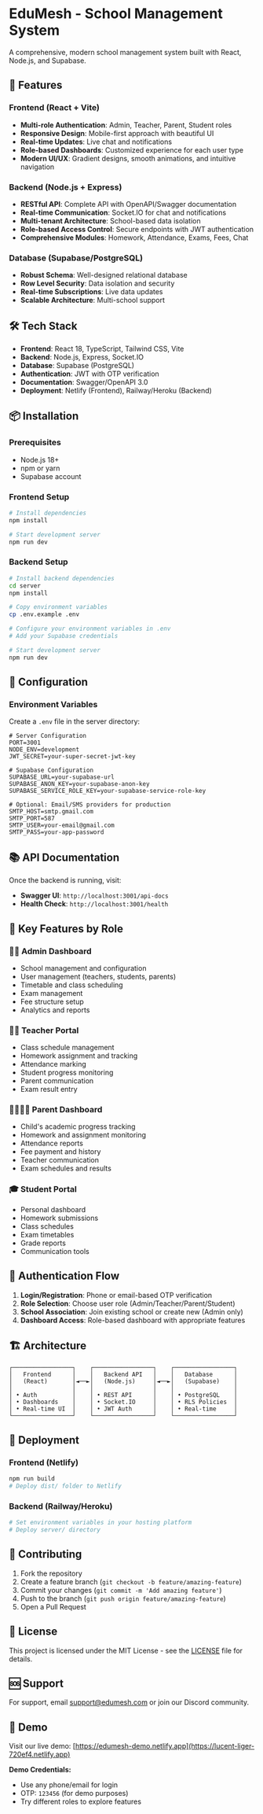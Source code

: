 # EduMesh - School Management System

A comprehensive, modern school management system built with React, Node.js, and Supabase.

## 🚀 Features

### Frontend (React + Vite)
- **Multi-role Authentication**: Admin, Teacher, Parent, Student roles
- **Responsive Design**: Mobile-first approach with beautiful UI
- **Real-time Updates**: Live chat and notifications
- **Role-based Dashboards**: Customized experience for each user type
- **Modern UI/UX**: Gradient designs, smooth animations, and intuitive navigation

### Backend (Node.js + Express)
- **RESTful API**: Complete API with OpenAPI/Swagger documentation
- **Real-time Communication**: Socket.IO for chat and notifications
- **Multi-tenant Architecture**: School-based data isolation
- **Role-based Access Control**: Secure endpoints with JWT authentication
- **Comprehensive Modules**: Homework, Attendance, Exams, Fees, Chat

### Database (Supabase/PostgreSQL)
- **Robust Schema**: Well-designed relational database
- **Row Level Security**: Data isolation and security
- **Real-time Subscriptions**: Live data updates
- **Scalable Architecture**: Multi-school support

## 🛠️ Tech Stack

- **Frontend**: React 18, TypeScript, Tailwind CSS, Vite
- **Backend**: Node.js, Express, Socket.IO
- **Database**: Supabase (PostgreSQL)
- **Authentication**: JWT with OTP verification
- **Documentation**: Swagger/OpenAPI 3.0
- **Deployment**: Netlify (Frontend), Railway/Heroku (Backend)

## 📦 Installation

### Prerequisites
- Node.js 18+ 
- npm or yarn
- Supabase account

### Frontend Setup
```bash
# Install dependencies
npm install

# Start development server
npm run dev
```

### Backend Setup
```bash
# Install backend dependencies
cd server
npm install

# Copy environment variables
cp .env.example .env

# Configure your environment variables in .env
# Add your Supabase credentials

# Start development server
npm run dev
```

## 🔧 Configuration

### Environment Variables

Create a `.env` file in the server directory:

```env
# Server Configuration
PORT=3001
NODE_ENV=development
JWT_SECRET=your-super-secret-jwt-key

# Supabase Configuration
SUPABASE_URL=your-supabase-url
SUPABASE_ANON_KEY=your-supabase-anon-key
SUPABASE_SERVICE_ROLE_KEY=your-supabase-service-role-key

# Optional: Email/SMS providers for production
SMTP_HOST=smtp.gmail.com
SMTP_PORT=587
SMTP_USER=your-email@gmail.com
SMTP_PASS=your-app-password
```

## 📚 API Documentation

Once the backend is running, visit:
- **Swagger UI**: `http://localhost:3001/api-docs`
- **Health Check**: `http://localhost:3001/health`

## 🎯 Key Features by Role

### 👨‍💼 Admin Dashboard
- School management and configuration
- User management (teachers, students, parents)
- Timetable and class scheduling
- Exam management
- Fee structure setup
- Analytics and reports

### 👩‍🏫 Teacher Portal
- Class schedule management
- Homework assignment and tracking
- Attendance marking
- Student progress monitoring
- Parent communication
- Exam result entry

### 👨‍👩‍👧‍👦 Parent Dashboard
- Child's academic progress tracking
- Homework and assignment monitoring
- Attendance reports
- Fee payment and history
- Teacher communication
- Exam schedules and results

### 🎓 Student Portal
- Personal dashboard
- Homework submissions
- Class schedules
- Exam timetables
- Grade reports
- Communication tools

## 🔐 Authentication Flow

1. **Login/Registration**: Phone or email-based OTP verification
2. **Role Selection**: Choose user role (Admin/Teacher/Parent/Student)
3. **School Association**: Join existing school or create new (Admin only)
4. **Dashboard Access**: Role-based dashboard with appropriate features

## 🏗️ Architecture

```
┌─────────────────┐    ┌─────────────────┐    ┌─────────────────┐
│   Frontend      │    │   Backend API   │    │   Database      │
│   (React)       │◄──►│   (Node.js)     │◄──►│   (Supabase)    │
│                 │    │                 │    │                 │
│ • Auth          │    │ • REST API      │    │ • PostgreSQL    │
│ • Dashboards    │    │ • Socket.IO     │    │ • RLS Policies  │
│ • Real-time UI  │    │ • JWT Auth      │    │ • Real-time     │
└─────────────────┘    └─────────────────┘    └─────────────────┘
```

## 🚀 Deployment

### Frontend (Netlify)
```bash
npm run build
# Deploy dist/ folder to Netlify
```

### Backend (Railway/Heroku)
```bash
# Set environment variables in your hosting platform
# Deploy server/ directory
```

## 🤝 Contributing

1. Fork the repository
2. Create a feature branch (`git checkout -b feature/amazing-feature`)
3. Commit your changes (`git commit -m 'Add amazing feature'`)
4. Push to the branch (`git push origin feature/amazing-feature`)
5. Open a Pull Request

## 📄 License

This project is licensed under the MIT License - see the [LICENSE](LICENSE) file for details.

## 🆘 Support

For support, email support@edumesh.com or join our Discord community.

## 🎉 Demo

Visit our live demo: [https://edumesh-demo.netlify.app](https://lucent-liger-720ef4.netlify.app)

**Demo Credentials:**
- Use any phone/email for login
- OTP: `123456` (for demo purposes)
- Try different roles to explore features

